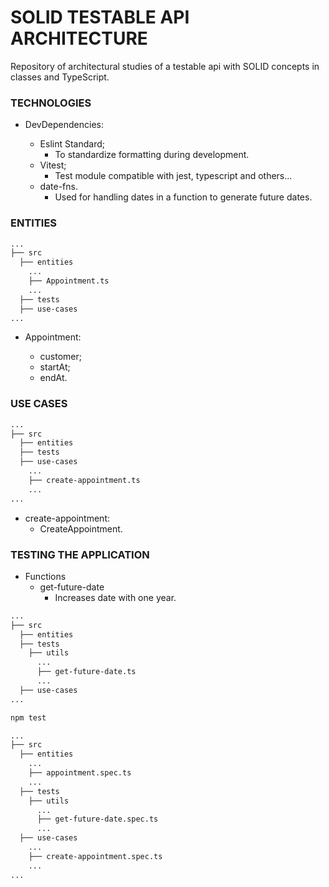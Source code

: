 # SOLID TESTABLE API ARCHITECTURE

Repository of architectural studies of a testable api with SOLID concepts in classes and TypeScript.

### TECHNOLOGIES

- DevDependencies:

  - Eslint Standard;
    - To standardize formatting during development.
  - Vitest;
    - Test module compatible with jest, typescript and others...
  - date-fns.
    - Used for handling dates in a function to generate future dates.

### ENTITIES

```bash
...
├── src
  ├── entities
    ...
    ├── Appointment.ts
    ...
  ├── tests
  ├── use-cases
...
```

- Appointment:

  - customer;
  - startAt;
  - endAt.

### USE CASES

```bash
...
├── src
  ├── entities
  ├── tests
  ├── use-cases
    ...
    ├── create-appointment.ts
    ...
...
```

- create-appointment:
  - CreateAppointment.

### TESTING THE APPLICATION

- Functions
  - get-future-date
    - Increases date with one year.

```bash
...
├── src
  ├── entities
  ├── tests
    ├── utils
      ...
      ├── get-future-date.ts
      ...
  ├── use-cases
...
```

```zsh
npm test
```

```bash
...
├── src
  ├── entities
    ...
    ├── appointment.spec.ts
    ...
  ├── tests
    ├── utils
      ...
      ├── get-future-date.spec.ts
      ...
  ├── use-cases
    ...
    ├── create-appointment.spec.ts
    ...
...
```
